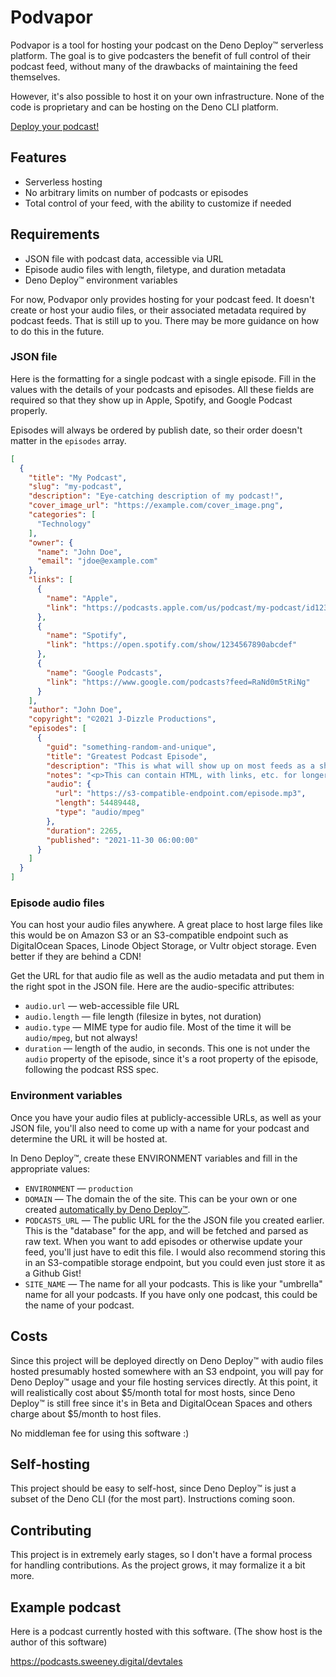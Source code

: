 # Podvapor

Podvapor is a tool for hosting your podcast on the Deno Deploy™ serverless platform. The goal is to give podcasters the benefit of full control of their podcast feed, without many of the drawbacks of maintaining the feed themselves. 

However, it's also possible to host it on your own infrastructure. None of the code is proprietary and can be hosting on the Deno CLI platform.

[Deploy your podcast!](https://dash.deno.com/projects/podvapor/deploy)

## Features
- Serverless hosting
- No arbitrary limits on number of podcasts or episodes
- Total control of your feed, with the ability to customize if needed

## Requirements

- JSON file with podcast data, accessible via URL
- Episode audio files with length, filetype, and duration metadata
- Deno Deploy™ environment variables

For now, Podvapor only provides hosting for your podcast feed. It doesn't create or host your audio files, or their associated metadata required by podcast feeds. That is still up to you. There may be more guidance on how to do this in the future.

### JSON file

Here is the formatting for a single podcast with a single episode. Fill in the values with the details of your podcasts and episodes. All these fields are required so that they show up in Apple, Spotify, and Google Podcast properly.

Episodes will always be ordered by publish date, so their order doesn't matter in the `episodes` array.

```json
[
  {
    "title": "My Podcast",
    "slug": "my-podcast",
    "description": "Eye-catching description of my podcast!",
    "cover_image_url": "https://example.com/cover_image.png",
    "categories": [
      "Technology"
    ],
    "owner": {
      "name": "John Doe",
      "email": "jdoe@example.com"
    },
    "links": [
      {
        "name": "Apple",
        "link": "https://podcasts.apple.com/us/podcast/my-podcast/id1234567890"
      },
      {
        "name": "Spotify",
        "link": "https://open.spotify.com/show/1234567890abcdef"
      },
      {
        "name": "Google Podcasts",
        "link": "https://www.google.com/podcasts?feed=RaNd0m5tRiNg"
      }
    ],
    "author": "John Doe",
    "copyright": "©2021 J-Dizzle Productions",
    "episodes": [
      {
        "guid": "something-random-and-unique",
        "title": "Greatest Podcast Episode",
        "description": "This is what will show up on most feeds as a short summary of what the episode is about, but it varies by reader.",
        "notes": "<p>This can contain HTML, with links, etc. for longer show-notes.</p>",
        "audio": {
          "url": "https://s3-compatible-endpoint.com/episode.mp3",
          "length": 54489448,
          "type": "audio/mpeg"
        },
        "duration": 2265,
        "published": "2021-11-30 06:00:00"
      }
    ]
  }
]
```

### Episode audio files

You can host your audio files anywhere. A great place to host large files like this would be on Amazon S3 or an S3-compatible endpoint such as DigitalOcean Spaces, Linode Object Storage, or Vultr object storage. Even better if they are behind a CDN!

Get the URL for that audio file as well as the audio metadata and put them in the right spot in the JSON file. Here are the audio-specific attributes:

- `audio.url` — web-accessible file URL
- `audio.length` — file length (filesize in bytes, not duration)
- `audio.type` — MIME type for audio file. Most of the time it will be `audio/mpeg`, but not always!
- `duration` — length of the audio, in seconds. This one is not under the `audio` property of the episode, since it's a root property of the episode, following the podcast RSS spec.

### Environment variables

Once you have your audio files at publicly-accessible URLs, as well as your JSON file, you'll also need to come up with a name for your podcast and determine the URL it will be hosted at.

In Deno Deploy™, create these ENVIRONMENT variables and fill in the appropriate values:

- `ENVIRONMENT` — `production`
- `DOMAIN` — The domain the of the site. This can be your own or one created [automatically by Deno Deploy™](https://deno.com/deploy/docs/projects#domains).
- `PODCASTS_URL` — The public URL for the the JSON file you created earlier. This is the "database" for the app, and will be fetched and parsed as raw text. When you want to add episodes or otherwise update your feed, you'll just have to edit this file. I would also recommend storing this in an S3-compatible storage endpoint, but you could even just store it as a Github Gist!
- `SITE_NAME` — The name for all your podcasts. This is like your "umbrella" name for all your podcasts. If you have only one podcast, this could be the name of your podcast.

## Costs

Since this project will be deployed directly on Deno Deploy™ with audio files hosted presumably hosted somewhere with an S3 endpoint, you will pay for Deno Deploy™ usage and your file hosting services directly. At this point, it will realistically cost about $5/month total for most hosts, since Deno Deploy™ is still free since it's in Beta and DigitalOcean Spaces and others charge about $5/month to host files.

No middleman fee for using this software :)

## Self-hosting

This project should be easy to self-host, since Deno Deploy™ is just a subset of the Deno CLI (for the most part). Instructions coming soon.

## Contributing

This project is in extremely early stages, so I don't have a formal process for handling contributions. As the project grows, it may formalize it a bit more.

## Example podcast

Here is a podcast currently hosted with this software. (The show host is the author of this software)

https://podcasts.sweeney.digital/devtales
